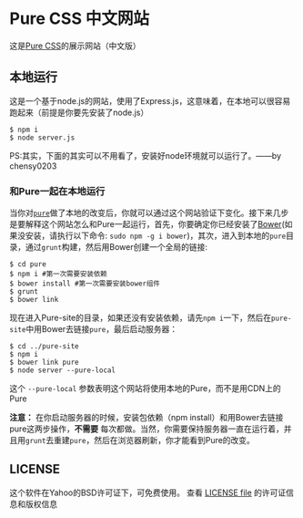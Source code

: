 Pure CSS 中文网站
=================

这是[Pure CSS][pure]的展示网站（中文版）


[pure]: https://github.com/yui/pure


本地运行
--------

这是一个基于node.js的网站，使用了Express.js，这意味着，在本地可以很容易跑起来（前提是你要先安装了node.js）

```shell
$ npm i
$ node server.js
```

PS:其实，下面的其实可以不用看了，安装好node环境就可以运行了。——by chensy0203

### 和Pure一起在本地运行

当你对[`pure`][pure]做了本地的改变后，你就可以通过这个网站验证下变化。接下来几步是要解释这个网站怎么和Pure一起运行，首先，你要确定你已经安装了[Bower][](如果没安装，请执行以下命令: `sudo npm -g i bower`)，其次，进入到本地的`pure`目录，通过`grunt`构建，然后用Bower创建一个全局的链接:

```shell
$ cd pure
$ npm i #第一次需要安装依赖
$ bower install #第一次需要安装bower组件
$ grunt
$ bower link
```

现在进入Pure-site的目录，如果还没有安装依赖，请先`npm i`一下，然后在`pure-site`中用Bower去链接`pure`，最后启动服务器：

```shell
$ cd ../pure-site
$ npm i
$ bower link pure
$ node server --pure-local
```

这个 `--pure-local` 参数表明这个网站将使用本地的Pure，而不是用CDN上的Pure

**注意：** 在你启动服务器的时候，安装包依赖（npm install）和用Bower去链接pure这两步操作，**不需要** 每次都做。当然，你需要保持服务器一直在运行着，并且用`grunt`去重建`pure`，然后在浏览器刷新，你才能看到Pure的改变。


[Bower]: http://bower.io/


LICENSE
-------

这个软件在Yahoo的BSD许可证下，可免费使用。
查看 [LICENSE file][] 的许可证信息和版权信息

[LICENSE file]: https://github.com/yui/pure-site/blob/master/LICENSE.md
